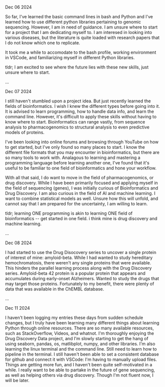 Dec 06 2024

So far, I've learned the basic command lines in bash and Python and I've learned how to use different python libraries pertaining to genomic sequencing. However, I am in need of guidance. I am unsure where to start for a project that I am dedicating myself to. I am interesed in looking into various diseases, but the literature is quite loaded with research papers that I do not know which one to replicate. 

It took me a while to accomodate to the bash profile, working environment in VSCode, and familiarizing myself in different Python libraries. 

tldr; I am excited to see where the future lies with these new skills, just unsure where to start. 

...

Dec 07 2024

I still haven't stumbled upon a project idea. But just recently learned the fields of bioinformatics. I wish I knew the different types before going into it. It is advised to learn programming, how to handle data info, and learn the command line. However, it's difficult to apply these skills without having to know where to start. Bioinformatics can range vastly, from sequence analysis to pharmacogenomics to structural analysis to even predictive models of proteins. 

I've been looking into online forums and browsing through YouTube on how to get started, but I've only found so many places to start. I know the different file formats that you may encounter in bioinformatics, but there are so many tools to work with. Analagous to learning and mastering a programming language before learning another one, I've found that it's useful to be familiar to one field of bioinformatics and hone your workflow. 

With all that said, I do want to move in the field of pharmacogenomics, or drug discovery. While I have been primarily focused and applying myself in the field of sequencing (genes), I was initially curious of Bioinformatics and Drug Discovery. I am also curious in the field of AI and machine learning. I want to combine statistical models as well. Unsure how this will unfold, and cannot say that I am prepared for the uncertainty, I am willing to learn.

tldr; learning ONE programming is akin to learning ONE field of bioinformatics -- get started in one field. i think mine is drug discovery and machine learning.

...

Dec 08 2024

I had started to use the Drug Disocovery series to uncover a single protein of interest of mine: amyloid-beta. While I had wanted to study hereditary hemochromatosis, there weren't any single proteins that were available. This hinders the parallel learning process along with the Drug Discovery series. Amyloid-beta 42 protein is a popular protein that appears and accumulates during early-onset Alzheimers. Wanted to study the drugs that may target those proteins. Fortunately to my benefit, there were plenty of data that was available in the ChEMBL database. 

...

Dec 11 2024

I haven't been logging my entries these days from sudden schedule changes, but I truly have been learning many different things about learning Python through online resources. There are so many available resources, such as StackOverflow, Videos, and whatnot. I'm thoroughly enjoying the Drug Discovery Data project, and I'm slowly starting to get the hang of using seaborn, pandas, os, matlibplot, numpy, and other libraries. I'm also learning the linux terminal and the command line. Still need to learn how to pipeline in the terminal. I still haven't been able to set a consistent database for github and connect it with VSCode: I'm having to manually upload files. Things are getting more fun, and I haven't been quite self-motivated in a while. I really want to be able to partake in the future of gene sequencing, as well as helping others via drug discovery. Though I'm not fluent now, I will be later. 
